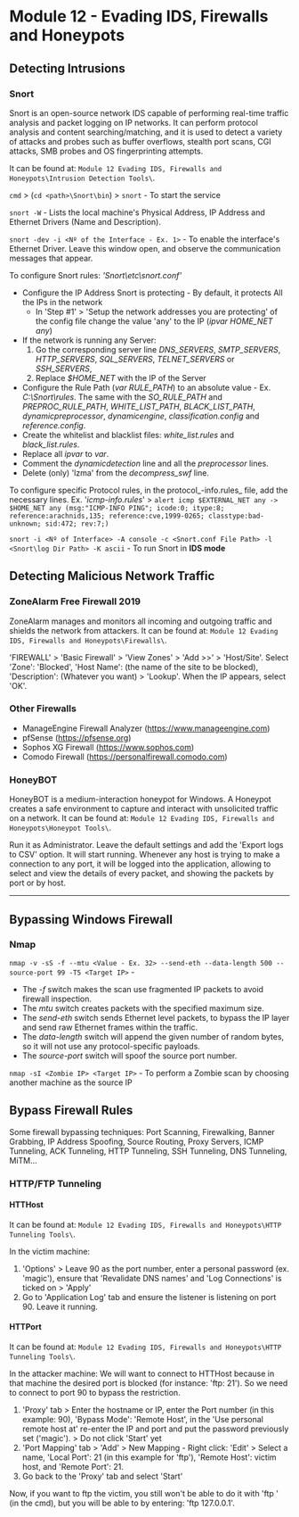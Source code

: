 # Module 12 - Evading IDS, Firewalls and Honeypots #

## Detecting Intrusions ##
### Snort ###
Snort is an open-source network IDS capable of performing real-time traffic analysis and packet logging on IP networks. It can perform protocol analysis and content searching/matching, and it is used to detect a variety of attacks and probes such as buffer overflows, stealth port scans, CGI attacks, SMB probes and OS fingerprinting attempts.

It can be found at: `Module 12 Evading IDS, Firewalls and Honeypots\Intrusion Detection Tools\`.

``` cmd ``` > (`cd <path>\Snort\bin`) > ``` snort ``` - To start the service

``` snort -W ``` - Lists the local machine's Physical Address, IP Address and Ethernet Drivers (Name and Description).

``` snort -dev -i <Nº of the Interface - Ex. 1> ``` - To enable the interface's Ethernet Driver. Leave this window open, and observe the communication messages that appear.

To configure Snort rules: _'Snort\etc\snort.conf'_
* Configure the IP Address Snort is protecting - By default, it protects All the IPs in the network
    * In 'Step #1' > 'Setup the network addresses you are protecting' of the config file change the value 'any' to the IP (_ipvar HOME_NET any_)
* If the network is running any Server:
    1. Go the corresponding server line _DNS_SERVERS_, _SMTP_SERVERS_, _HTTP_SERVERS_, _SQL_SERVERS_, _TELNET_SERVERS_ or _SSH_SERVERS_, 
    2. Replace _$HOME_NET_ with the IP of the Server
* Configure the Rule Path (_var RULE_PATH_) to an absolute value - Ex. _C:\Snort\rules_. The same with the _SO_RULE_PATH_ and _PREPROC_RULE_PATH_, _WHITE_LIST_PATH_, _BLACK_LIST_PATH_, _dynamicpreprocessor_, _dynamicengine_, _classification.config_ and _reference.config_.
* Create the whitelist and blacklist files: _white_list.rules_ and _black_list.rules_.
* Replace all _ipvar_ to _var_.
* Comment the _dynamicdetection_ line and all the _preprocessor_ lines.
* Delete (only) 'lzma' from the _decompress_swf_ line.

To configure specific Protocol rules, in the protocol_-info.rules_ file, add the necessary lines. Ex. '_icmp-info.rules_' > ``` alert icmp $EXTERNAL_NET any -> $HOME_NET any (msg:"ICMP-INFO PING"; icode:0; itype:8; reference:arachnids,135; reference:cve,1999-0265; classtype:bad-unknown; sid:472; rev:7;) ```

``` snort -i <Nº of Interface> -A console -c <Snort.conf File Path> -l <Snort\log Dir Path> -K ascii ``` - To run Snort in **IDS mode**


## Detecting Malicious Network Traffic ##
### ZoneAlarm Free Firewall 2019 ###
ZoneAlarm manages and monitors all incoming and outgoing traffic and shields the network from attackers. It can be found at: `Module 12 Evading IDS, Firewalls and Honeypots\Firewalls\`.

'FIREWALL' > 'Basic Firewall' > 'View Zones' > 'Add >>' > 'Host/Site'. Select 'Zone': 'Blocked', 'Host Name': (the name of the site to be blocked), 'Description': (Whatever you want) > 'Lookup'. When the IP appears, select 'OK'.

### Other Firewalls ###
* ManageEngine Firewall Analyzer (https://www.manageengine.com)
* pfSense (https://pfsense.org)
* Sophos XG Firewall (https://www.sophos.com)
* Comodo Firewall (https://personalfirewall.comodo.com)

### HoneyBOT ###
HoneyBOT is a medium-interaction honeypot for Windows. A Honeypot creates a safe environment to capture and interact with unsolicited traffic on a network. It can be found at: `Module 12 Evading IDS, Firewalls and Honeypots\Honeypot Tools\`.

Run it as Administrator. Leave the default settings and add the 'Export logs to CSV' option. It will start running. Whenever any host is trying to make a connection to any port, it will be logged into the application, allowing to select and view the details of every packet, and showing the packets by port or by host.


- - - -

## Bypassing Windows Firewall ##
### Nmap ###
``` nmap -v -sS -f --mtu <Value - Ex. 32> --send-eth --data-length 500 --source-port 99 -T5 <Target IP> ``` - 
  * The _-f_ switch makes the scan use fragmented IP packets to avoid firewall inspection. 
  * The _mtu_ switch creates packets with the specified maximum size.
  * The _send-eth_ switch sends Ethernet level packets, to bypass the IP layer and send raw Ethernet frames within the traffic.
  * The _data-length_ switch will append the given number of random bytes, so it will not use any protocol-specific payloads.
  * The _source-port_ switch will spoof the source port number.

``` nmap -sI <Zombie IP> <Target IP> ``` - To perform a Zombie scan by choosing another machine as the source IP


## Bypass Firewall Rules ##
Some firewall bypassing techniques: Port Scanning, Firewalking, Banner Grabbing, IP Address Spoofing, Source Routing, Proxy Servers, ICMP Tunneling, ACK Tunneling, HTTP Tunneling, SSH Tunneling, DNS Tunneling, MiTM...

### HTTP/FTP Tunneling ###
#### HTTHost ####
It can be found at: `Module 12 Evading IDS, Firewalls and Honeypots\HTTP Tunneling Tools\`.

In the victim machine:
1. 'Options' > Leave 90 as the port number, enter a personal password (ex. 'magic'), ensure that 'Revalidate DNS names' and 'Log Connections' is ticked on > 'Apply'
2. Go to 'Application Log' tab and ensure the listener is listening on port 90. Leave it running. 

#### HTTPort ####
It can be found at: `Module 12 Evading IDS, Firewalls and Honeypots\HTTP Tunneling Tools\`.

In the attacker machine: We will want to connect to HTTHost because in that machine the desired port is blocked (for instance: 'ftp: 21'). So we need to connect to port 90 to bypass the restriction.
1. 'Proxy' tab > Enter the hostname or IP, enter the Port number (in this example: 90), 'Bypass Mode': 'Remote Host', in the 'Use personal remote host at' re-enter the IP and port and put the password previously set ('magic'). > Do not click 'Start' yet
2. 'Port Mapping' tab > 'Add' > New Mapping - Right click: 'Edit' >  Select a name, 'Local Port': 21 (in this example for 'ftp'), 'Remote Host': victim host, and 'Remote Port': 21.
3. Go back to the 'Proxy' tab and select 'Start'

Now, if you want to ftp the victim, you still won't be able to do it with 'ftp <Target IP>' (in the cmd), but you will be able to by entering: 'ftp 127.0.0.1'.

